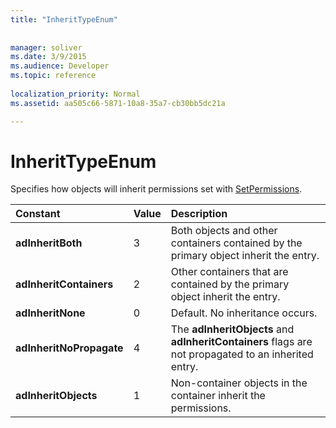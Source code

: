 ```yaml
---
title: "InheritTypeEnum"
 
 
manager: soliver
ms.date: 3/9/2015
ms.audience: Developer
ms.topic: reference
  
localization_priority: Normal
ms.assetid: aa505c66-5871-10a8-35a7-cb30bb5dc21a

---
```


# InheritTypeEnum

Specifies how objects will inherit permissions set with [SetPermissions](setpermissions-method-adox.md).
  
|**Constant**|**Value**|**Description**|
|:-----|:-----|:-----|
|**adInheritBoth** <br/> |3  <br/> |Both objects and other containers contained by the primary object inherit the entry.  <br/> |
|**adInheritContainers** <br/> |2  <br/> |Other containers that are contained by the primary object inherit the entry.  <br/> |
|**adInheritNone** <br/> |0  <br/> |Default. No inheritance occurs.  <br/> |
|**adInheritNoPropagate** <br/> |4  <br/> |The **adInheritObjects** and **adInheritContainers** flags are not propagated to an inherited entry.  <br/> |
|**adInheritObjects** <br/> |1  <br/> |Non-container objects in the container inherit the permissions.  <br/> |
   

